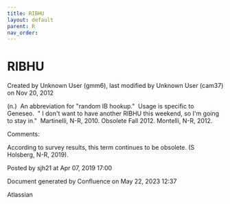 ```yaml
---
title: RIBHU
layout: default
parent: R
nav_order:
---
```


# RIBHU

Created by  Unknown User (gmm6), last modified by  Unknown User (cam37) on Nov 20, 2012

(n.)  An abbreviation for &quot;random IB hookup.&quot;  Usage is specific to Geneseo.  &quot; I don't want to have another RIBHU this weekend, so I'm going to stay in.&quot;  Martinelli, N-R, 2010. Obsolete Fall 2012. Montelli, N-R, 2012.

Comments:

According to survey results, this term continues to be obsolete. (S Holsberg, N-R, 2019).

Posted by sjh21 at Apr 07, 2019 17:00

Document generated by Confluence on May 22, 2023 12:37

Atlassian
